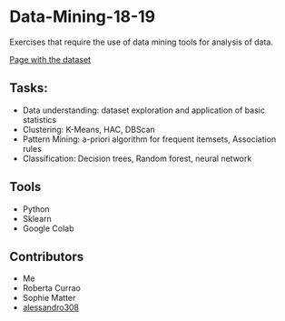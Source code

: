 # Data-Mining-18-19
Exercises that require the use of data mining tools for analysis of data.


[Page with the dataset](https://www.kaggle.com/c/data-mining-20182019-unipi)

## Tasks:
- Data understanding: dataset exploration and application of basic statistics
- Clustering: K-Means, HAC, DBScan
- Pattern Mining: a-priori algorithm for frequent itemsets, Association rules
- Classification: Decision trees, Random forest, neural network

## Tools
- Python
- Sklearn
- Google Colab

## Contributors
- Me
- Roberta Currao
- Sophie Matter
- [alessandro308](https://github.com/alessandro308)
